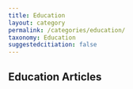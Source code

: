 ```yaml
---
title: Education
layout: category
permalink: /categories/education/
taxonomy: Education
suggestedcitiation: false
---
```


## Education Articles
